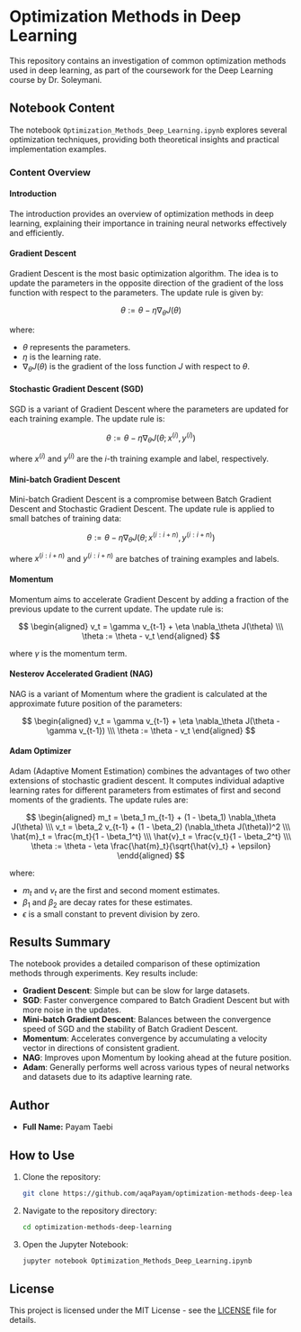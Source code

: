 # Optimization Methods in Deep Learning

This repository contains an investigation of common optimization methods used in deep learning, as part of the coursework for the Deep Learning course by Dr. Soleymani.

## Notebook Content

The notebook `Optimization_Methods_Deep_Learning.ipynb` explores several optimization techniques, providing both theoretical insights and practical implementation examples.

### Content Overview

#### Introduction
The introduction provides an overview of optimization methods in deep learning, explaining their importance in training neural networks effectively and efficiently.

#### Gradient Descent
Gradient Descent is the most basic optimization algorithm. The idea is to update the parameters in the opposite direction of the gradient of the loss function with respect to the parameters. The update rule is given by:

$$
\theta := \theta - \eta \nabla_\theta J(\theta)
$$

where:
- $\theta$ represents the parameters.
- $\eta$ is the learning rate.
- $\nabla_\theta J(\theta)$ is the gradient of the loss function $J$ with respect to $\theta$.

#### Stochastic Gradient Descent (SGD)
SGD is a variant of Gradient Descent where the parameters are updated for each training example. The update rule is:

$$
\theta := \theta - \eta \nabla_\theta J(\theta; x^{(i)}, y^{(i)})
$$

where $x^{(i)}$ and $y^{(i)}$ are the $i$-th training example and label, respectively.

#### Mini-batch Gradient Descent
Mini-batch Gradient Descent is a compromise between Batch Gradient Descent and Stochastic Gradient Descent. The update rule is applied to small batches of training data:

$$
\theta := \theta - \eta \nabla_\theta J(\theta; x^{(i:i+n)}, y^{(i:i+n)})
$$

where $x^{(i:i+n)}$ and $y^{(i:i+n)}$ are batches of training examples and labels.

#### Momentum
Momentum aims to accelerate Gradient Descent by adding a fraction of the previous update to the current update. The update rule is:

$$
\begin{aligned}
v_t = \gamma v_{t-1} + \eta \nabla_\theta J(\theta) \\\
\theta := \theta - v_t
\end{aligned}
$$

where $\gamma$ is the momentum term.

#### Nesterov Accelerated Gradient (NAG)
NAG is a variant of Momentum where the gradient is calculated at the approximate future position of the parameters:

$$
\begin{aligned}
v_t = \gamma v_{t-1} + \eta \nabla_\theta J(\theta - \gamma v_{t-1}) \\\
\theta := \theta - v_t
\end{aligned}
$$

#### Adam Optimizer
Adam (Adaptive Moment Estimation) combines the advantages of two other extensions of stochastic gradient descent. It computes individual adaptive learning rates for different parameters from estimates of first and second moments of the gradients. The update rules are:

$$
\begin{aligned}
m_t = \beta_1 m_{t-1} + (1 - \beta_1) \nabla_\theta J(\theta) \\\
v_t = \beta_2 v_{t-1} + (1 - \beta_2) (\nabla_\theta J(\theta))^2 \\\
\hat{m}_t = \frac{m_t}{1 - \beta_1^t} \\\
\hat{v}_t = \frac{v_t}{1 - \beta_2^t} \\\
\theta := \theta - \eta \frac{\hat{m}_t}{\sqrt{\hat{v}_t} + \epsilon}
\endd{aligned}
$$

where:
- $m_t$ and $v_t$ are the first and second moment estimates.
- $\beta_1$ and $\beta_2$ are decay rates for these estimates.
- $\epsilon$ is a small constant to prevent division by zero.

## Results Summary

The notebook provides a detailed comparison of these optimization methods through experiments. Key results include:

- **Gradient Descent**: Simple but can be slow for large datasets.
- **SGD**: Faster convergence compared to Batch Gradient Descent but with more noise in the updates.
- **Mini-batch Gradient Descent**: Balances between the convergence speed of SGD and the stability of Batch Gradient Descent.
- **Momentum**: Accelerates convergence by accumulating a velocity vector in directions of consistent gradient.
- **NAG**: Improves upon Momentum by looking ahead at the future position.
- **Adam**: Generally performs well across various types of neural networks and datasets due to its adaptive learning rate.

## Author
- **Full Name:** Payam Taebi 

## How to Use

1. Clone the repository:
    ```sh
    git clone https://github.com/aqaPayam/optimization-methods-deep-learning.git
    ```
2. Navigate to the repository directory:
    ```sh
    cd optimization-methods-deep-learning
    ```
3. Open the Jupyter Notebook:
    ```sh
    jupyter notebook Optimization_Methods_Deep_Learning.ipynb
    ```

## License
This project is licensed under the MIT License - see the [LICENSE](LICENSE) file for details.

